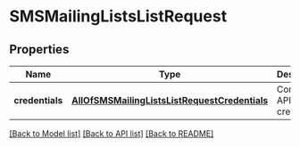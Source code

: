 # SMSMailingListsListRequest

## Properties
Name | Type | Description | Notes
------------ | ------------- | ------------- | -------------
**credentials** | [**AllOfSMSMailingListsListRequestCredentials**](AllOfSMSMailingListsListRequestCredentials.md) | Company API credentials | 

[[Back to Model list]](../README.md#documentation-for-models) [[Back to API list]](../README.md#documentation-for-api-endpoints) [[Back to README]](../README.md)

